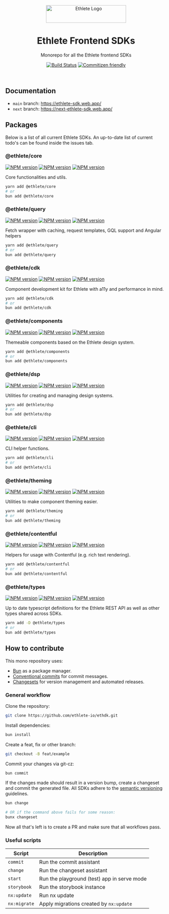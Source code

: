 <p align="center">
  <img alt="Ethlete Logo" src="https://www.ethlete.io/_app/immutable/assets/logo_ethlete.b8cbdcb7.svg" width="250" height="55" />
</p>

<h1 align="center">Ethlete Frontend SDKs</h1>

<p align="center">Monorepo for all the Ethlete frontend SDKs</p>

<p align="center">
    <a href="https://actions-badge.atrox.dev/ethlete-io/ethdk/goto?ref=main"><img alt="Build Status" src="https://img.shields.io/endpoint.svg?url=https%3A%2F%2Factions-badge.atrox.dev%2Fethlete-io%2Fethdk%2Fbadge%3Fref%3Dmain&style=flat-square" /></a>
    <a href="http://commitizen.github.io/cz-cli/"><img src="https://img.shields.io/badge/commitizen-friendly-brightgreen.svg?style=flat-square" alt="Commitizen friendly" /></a>
</p>

<br>

## Documentation

- `main` branch: https://ethlete-sdk.web.app/
- `next` branch: https://next-ethlete-sdk.web.app/

## Packages

Below is a list of all current Ethlete SDKs.
An up-to-date list of current todo's can be found inside the issues tab.

### @ethlete/core

[![NPM version](https://img.shields.io/npm/v/@ethlete/core?style=flat-square)](https://www.npmjs.com/package/@ethlete/core)
[![NPM version](https://img.shields.io/badge/View%20Changelog-505050?style=flat-square)](https://github.com/ethlete-io/ethdk/blob/main/libs/core/CHANGELOG.md)
[![NPM version](https://img.shields.io/npm/v/@ethlete/core/next?style=flat-square)](https://www.npmjs.com/package/@ethlete/core)

Core functionalities and utils.

```sh
yarn add @ethlete/core
# or
bun add @ethlete/core
```

### @ethlete/query

[![NPM version](https://img.shields.io/npm/v/@ethlete/query?style=flat-square)](https://www.npmjs.com/package/@ethlete/query)
[![NPM version](https://img.shields.io/badge/View%20Changelog-505050?style=flat-square)](https://github.com/ethlete-io/ethdk/blob/main/libs/query/CHANGELOG.md)
[![NPM version](https://img.shields.io/npm/v/@ethlete/query/next?style=flat-square)](https://www.npmjs.com/package/@ethlete/query)

Fetch wrapper with caching, request templates, GQL support and Angular helpers

```sh
yarn add @ethlete/query
# or
bun add @ethlete/query
```

### @ethlete/cdk

[![NPM version](https://img.shields.io/npm/v/@ethlete/cdk?style=flat-square)](https://www.npmjs.com/package/@ethlete/cdk)
[![NPM version](https://img.shields.io/badge/View%20Changelog-505050?style=flat-square)](https://github.com/ethlete-io/ethdk/blob/main/libs/cdk/CHANGELOG.md)
[![NPM version](https://img.shields.io/npm/v/@ethlete/cdk/next?style=flat-square)](https://www.npmjs.com/package/@ethlete/cdk)

Component development kit for Ethlete with a11y and performance in mind.

```sh
yarn add @ethlete/cdk
# or
bun add @ethlete/cdk
```

### @ethlete/components

[![NPM version](https://img.shields.io/npm/v/@ethlete/components?style=flat-square)](https://www.npmjs.com/package/@ethlete/components)
[![NPM version](https://img.shields.io/badge/View%20Changelog-505050?style=flat-square)](https://github.com/ethlete-io/ethdk/blob/main/libs/components/CHANGELOG.md)
[![NPM version](https://img.shields.io/npm/v/@ethlete/components/next?style=flat-square)](https://www.npmjs.com/package/@ethlete/components)

Themeable components based on the Ethlete design system.

```sh
yarn add @ethlete/components
# or
bun add @ethlete/components
```

### @ethlete/dsp

[![NPM version](https://img.shields.io/npm/v/@ethlete/dsp?style=flat-square)](https://www.npmjs.com/package/@ethlete/dsp)
[![NPM version](https://img.shields.io/badge/View%20Changelog-505050?style=flat-square)](https://github.com/ethlete-io/ethdk/blob/main/libs/dsp/CHANGELOG.md)
[![NPM version](https://img.shields.io/npm/v/@ethlete/dsp/next?style=flat-square)](https://www.npmjs.com/package/@ethlete/dsp)

Utilities for creating and managing design systems.

```sh
yarn add @ethlete/dsp
# or
bun add @ethlete/dsp
```

### @ethlete/cli

[![NPM version](https://img.shields.io/npm/v/@ethlete/cli?style=flat-square)](https://www.npmjs.com/package/@ethlete/cli)
[![NPM version](https://img.shields.io/badge/View%20Changelog-505050?style=flat-square)](https://github.com/ethlete-io/ethdk/blob/main/libs/cli/CHANGELOG.md)
[![NPM version](https://img.shields.io/npm/v/@ethlete/cli/next?style=flat-square)](https://www.npmjs.com/package/@ethlete/cli)

CLI helper functions.

```sh
yarn add @ethlete/cli
# or
bun add @ethlete/cli
```

### @ethlete/theming

[![NPM version](https://img.shields.io/npm/v/@ethlete/theming?style=flat-square)](https://www.npmjs.com/package/@ethlete/theming)
[![NPM version](https://img.shields.io/badge/View%20Changelog-505050?style=flat-square)](https://github.com/ethlete-io/ethdk/blob/main/libs/theming/CHANGELOG.md)
[![NPM version](https://img.shields.io/npm/v/@ethlete/theming/next?style=flat-square)](https://www.npmjs.com/package/@ethlete/theming)

Utilities to make component theming easier.

```sh
yarn add @ethlete/theming
# or
bun add @ethlete/theming
```

### @ethlete/contentful

[![NPM version](https://img.shields.io/npm/v/@ethlete/contentful?style=flat-square)](https://www.npmjs.com/package/@ethlete/contentful)
[![NPM version](https://img.shields.io/badge/View%20Changelog-505050?style=flat-square)](https://github.com/ethlete-io/ethdk/blob/main/libs/contentful/CHANGELOG.md)
[![NPM version](https://img.shields.io/npm/v/@ethlete/contentful/next?style=flat-square)](https://www.npmjs.com/package/@ethlete/contentful)

Helpers for usage with Contentful (e.g. rich text rendering).

```sh
yarn add @ethlete/contentful
# or
bun add @ethlete/contentful
```

### @ethlete/types

[![NPM version](https://img.shields.io/npm/v/@ethlete/types?style=flat-square)](https://www.npmjs.com/package/@ethlete/types)
[![NPM version](https://img.shields.io/badge/View%20Changelog-505050?style=flat-square)](https://github.com/ethlete-io/ethdk/blob/main/libs/types/CHANGELOG.md)
[![NPM version](https://img.shields.io/npm/v/@ethlete/types/next?style=flat-square)](https://www.npmjs.com/package/@ethlete/types)

Up to date typescript definitions for the Ethlete REST API as well as other types shared across SDKs.

```sh
yarn add -D @ethlete/types
# or
bun add @ethlete/types
```

## How to contribute

This mono repository uses:

- [Bun](https://bun.sh/) as a package manager.
- [Conventional commits](http://commitizen.github.io/cz-cli/) for commit messages.
- [Changesets](https://github.com/changesets/changesets) for version management and automated releases.

### General workflow

Clone the repository:

```sh
git clone https://github.com/ethlete-io/ethdk.git
```

Install dependencies:

```sh
bun install
```

Create a feat, fix or other branch:

```sh
git checkout -B feat/example
```

Commit your changes via git-cz:

```sh
bun commit
```

If the changes made should result in a version bump, create a changeset and commit the generated file.
All SDKs adhere to the [semantic versioning](https://semver.org/) guidelines.

```sh
bun change

# OR if the command above fails for some reason:
bunx changeset
```

Now all that's left is to create a PR and make sure that all workflows pass.

### Useful scripts

| Script       | Description                                 |
| ------------ | ------------------------------------------- |
| `commit`     | Run the commit assistant                    |
| `change`     | Run the changeset assistant                 |
| `start`      | Run the playground (test) app in serve mode |
| `storybook`  | Run the storybook instance                  |
| `nx:update`  | Run nx update                               |
| `nx:migrate` | Apply migrations created by `nx:update`     |
